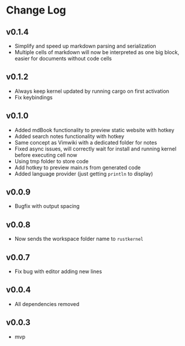# Change Log

## v0.1.4
- Simplify and speed up markdown parsing and serialization
- Multiple cells of markdown will now be interpreted as one big block, easier for documents without code cells

## v0.1.2
- Always keep kernel updated by running cargo on first activation
- Fix keybindings

## v0.1.0
- Added mdBook functionality to preview static website with hotkey
- Added search notes functionality with hotkey
- Same concept as Vimwiki with a dedicated folder for notes
- Fixed async issues, will correctly wait for install and running kernel before executing cell now
- Using tmp folder to store code
- Add hotkey to preview main.rs from generated code
- Added language provider (just getting `println` to display)

## v0.0.9
- Bugfix with output spacing

## v0.0.8
- Now sends the workspace folder name to `rustkernel`

## v0.0.7
- Fix bug with editor adding new lines

## v0.0.4 
- All dependencies removed

## v0.0.3 
- mvp